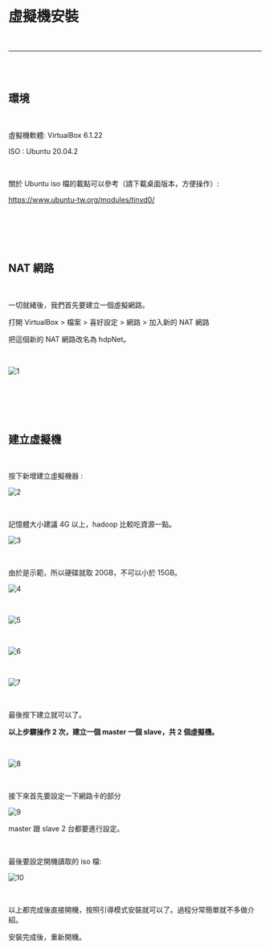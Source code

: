 # 虛擬機安裝

<br>

---

<br>
<br>

## 環境

<br>

虛擬機軟體: VirtualBox 6.1.22

ISO : Ubuntu 20.04.2

<br>

關於 Ubuntu iso 檔的載點可以參考（請下載桌面版本，方便操作）:

https://www.ubuntu-tw.org/modules/tinyd0/


<br>
<br>
<br>
<br>

## NAT 網路

<br>

一切就緒後，我們首先要建立一個虛擬網路。

打開 VirtualBox > 檔案 > 喜好設定 > 網路 > 加入新的 NAT 網路

把這個新的 NAT 網路改名為 hdpNet。

<br>

![1](imgs/1.jpg)

<br>
<br>
<br>
<br>

## 建立虛擬機

<br>

按下新增建立虛擬機器 :

![2](imgs/2.jpg)

<br>

記憶體大小建議 4G 以上，hadoop 比較吃資源一點。

![3](imgs/3.jpg)

<br>

由於是示範，所以硬碟就取 20GB，不可以小於 15GB。

![4](imgs/4.jpg)

<br>

![5](imgs/5.jpg)

<br>

![6](imgs/6.jpg)

<br>

![7](imgs/7.jpg)

<br>

最後按下建立就可以了。

__以上步驟操作 2 次，建立一個 master 一個 slave，共 2 個虛擬機。__

<br>

![8](imgs/8.jpg)

<br>

接下來首先要設定一下網路卡的部分

![9](imgs/9.jpg)

master 跟 slave 2 台都要進行設定。

<br>

最後要設定開機讀取的 iso 檔:

![10](imgs/10.jpg)

<br>

以上都完成後直接開機，按照引導模式安裝就可以了。過程分常簡單就不多做介紹。

安裝完成後，重新開機。


